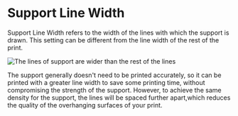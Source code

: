 Support Line Width
====
Support Line Width refers to the width of the lines with which the support is drawn. This setting can be different from the line width of the rest of the print.

![The lines of support are wider than the rest of the lines](../images/support_line_width.png)

The support generally doesn't need to be printed accurately, so it can be printed with a greater line width to save some printing time, without compromising the strength of the support. However, to achieve the same density for the support, the lines will be spaced further apart,which reduces the quality of the overhanging surfaces of your print.